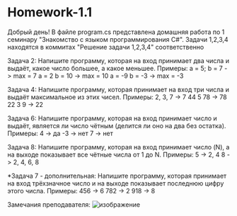 # Homework-1.1

Добрый день!
В файле program.cs представлена домашняя работа по 1 семинару "Знакомство с языком программирования С#". 
Задачи 1,2,3,4 находятся в коммитах "Решение задачи 1,2,3,4" соответственно



Задача 2: Напишите программу, которая на вход
принимает два числа и выдаёт, какое число большее, а
какое меньшее.
Примеры:
a = 5; b = 7 -> max = 7
a = 2 b = 10 -> max = 10
a = -9 b = -3 -> max = -3

Задача 4: Напишите программу, которая принимает на
вход три числа и выдаёт максимальное из этих чисел.
Примеры:
2, 3, 7 -> 7
44 5 78 -> 78
22 3 9 -> 22

Задача 6: Напишите программу, которая на вход
принимает число и выдаёт, является ли число чётным
(делится ли оно на два без остатка).
Примеры:
4 -> да
-3 -> нет
7 -> нет

Задача 8: Напишите программу, которая на вход
принимает число (N), а на выходе показывает все чётные
числа от 1 до N.
Примеры:
5 -> 2, 4
8 -> 2, 4, 6, 8

*Задача 7 - дополнительная: Напишите программу, которая принимает на вход трёхзначное число и на выходе показывает последнюю
цифру этого числа.
Примеры:
456 -> 6
782 -> 2
918 -> 8






Замечания преподавателя:
![изображение](https://user-images.githubusercontent.com/103875177/173856716-3fe4b80a-eebb-4dd5-b944-21bc0c99ff7f.png)

